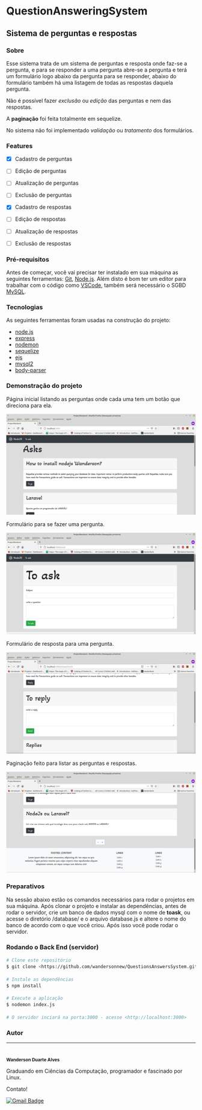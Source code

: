 # QuestionAnsweringSystem

## Sistema de perguntas e respostas

### Sobre

Esse sistema trata de um sistema de perguntas e resposta onde faz-se a pergunta, e para se responder a uma pergunta abre-se a pergunta e terá um formulário logo abaixo da pergunta para se responder, abaixo do formulário também há uma listagem de todas as respostas daquela pergunta.

Não é possível fazer *exclusão* ou *edição* das perguntas e nem das respostas.

A **paginação** foi feita totalmente em sequelize.

No sistema não foi implementado *validação* ou *tratamento* dos formulários.

### Features

- [x] Cadastro de perguntas
- [ ] Edição de perguntas
- [ ] Atualização de perguntas
- [ ] Exclusão de perguntas
- [x] Cadastro de respostas
- [ ] Edição de respostas
- [ ] Atualização de respostas
- [ ] Exclusão de respostas


### Pré-requisitos

Antes de começar, você vai precisar ter instalado em sua máquina as seguintes ferramentas:
[Git](https://git-scm.com/), [Node.js](https://nodejs.org/en/). 
Além disto é bom ter um editor para trabalhar com o código como [VSCode](https://nodejs.org/en/), também será necessário o SGBD [MySQL](https://www.mysql.com/).

### Tecnologias

As seguintes ferramentas foram usadas na construção do projeto:

- [node.js](https://nodejs.org/en/)
- [express](http://expressjs.com/)
- [nodemon](https://nodemon.io/)
- [sequelize](https://sequelize.org/)
- [ejs](https://ejs.co/)
- [mysql2](https://www.npmjs.com/package/mysql2)
- [body-parser](https://www.npmjs.com/package/body-parser)

### Demonstração do projeto

Página inicial listando as perguntas onde cada uma tem um botão que direciona para ela.

![Página home](/assets/home.png)

Formulário para se fazer uma pergunta.

![Home page](/assets/question.png)

Formulário de resposta para uma pergunta.

![Formulário de pergunta](/assets/answering.png)

Paginação feito para listar as perguntas e respostas.

![Home page](/assets/pagination.png)

### Preparativos

Na sessão abaixo estão os comandos necessários para rodar o projetos em sua máquina.
Após clonar o projeto e instalar as dependências, antes de rodar o servidor, crie um banco de dados mysql com o nome de **toask**, ou acesse o diretório /database/ e o arquivo database.js e altere o nome do banco de acordo com o que você criou.
Após isso você pode rodar o servidor.

### Rodando o Back End (servidor)

```bash
# Clone este repositório
$ git clone <https://github.com/wandersonnew/QuestionsAnswersSystem.git>

# Instale as dependências
$ npm install

# Execute a aplicação
$ nodemon index.js

# O servidor inciará na porta:3000 - acesse <http://localhost:3000>
```

### Autor
---

<img style="border-radius: 50%;" src="https://avatars.githubusercontent.com/u/40368246?s=400&u=a7402c2d5af1e41852d39eaf80cb2154223f80db&v=4" width="100px;" alt=""/>
 <br />
 <sub><b>Wanderson Duarte Alves</b></sub>

Graduando em Ciências da Computação, programador e fascinado por Linux.

Contato!

[![Gmail Badge](https://img.shields.io/badge/-wandersondrtlvs.new@gmail.com-c14438?style=flat-square&logo=Gmail&logoColor=white&link=mailto:wandersondrtlvs.new@gmail.com)](mailto:wandersondrtlvs.new@gmail.com)
